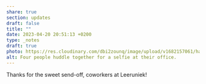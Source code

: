 ```yaml
---
share: true
section: updates
draft: false
title: ""
date: 2023-04-20 20:51:13 +0200
type: _notes
draft: true
photo: https://res.cloudinary.com/dbi2zounq/image/upload/v1682157061/haywrgrlddijy5mojpjo.jpg
alt: Four people huddle together for a selfie at their office.
---
```


Thanks for the sweet send-off, coworkers at Leeruniek!
